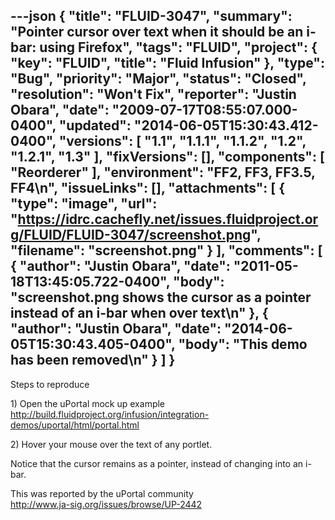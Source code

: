 ---json
{
  "title": "FLUID-3047",
  "summary": "Pointer cursor over text when it should be an i-bar: using Firefox",
  "tags": "FLUID",
  "project": {
    "key": "FLUID",
    "title": "Fluid Infusion"
  },
  "type": "Bug",
  "priority": "Major",
  "status": "Closed",
  "resolution": "Won't Fix",
  "reporter": "Justin Obara",
  "date": "2009-07-17T08:55:07.000-0400",
  "updated": "2014-06-05T15:30:43.412-0400",
  "versions": [
    "1.1",
    "1.1.1",
    "1.1.2",
    "1.2",
    "1.2.1",
    "1.3"
  ],
  "fixVersions": [],
  "components": [
    "Reorderer"
  ],
  "environment": "FF2, FF3, FF3.5, FF4\n",
  "issueLinks": [],
  "attachments": [
    {
      "type": "image",
      "url": "https://idrc.cachefly.net/issues.fluidproject.org/FLUID/FLUID-3047/screenshot.png",
      "filename": "screenshot.png"
    }
  ],
  "comments": [
    {
      "author": "Justin Obara",
      "date": "2011-05-18T13:45:05.722-0400",
      "body": "screenshot.png shows the cursor as a pointer instead of an i-bar when over text\n"
    },
    {
      "author": "Justin Obara",
      "date": "2014-06-05T15:30:43.405-0400",
      "body": "This demo has been removed\n"
    }
  ]
}
---
Steps to reproduce

1\) Open the uPortal mock up example\
<http://build.fluidproject.org/infusion/integration-demos/uportal/html/portal.html>

2\) Hover your mouse over the text of any portlet.

Notice that the cursor remains as a pointer, instead of changing into an i-bar.

This was reported by the uPortal community\
<http://www.ja-sig.org/issues/browse/UP-2442>

        
